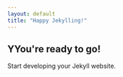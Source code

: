 ```yaml
---
layout: default
title: "Happy Jekylling!"
---
```


## YYou're ready to go!

Start developing your Jekyll website.

